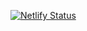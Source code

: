 [![Netlify Status](https://api.netlify.com/api/v1/badges/7a9c28a2-98e7-4055-92d7-cef4f8e4ec0b/deploy-status)](https://app.netlify.com/sites/todolisto/deploys)